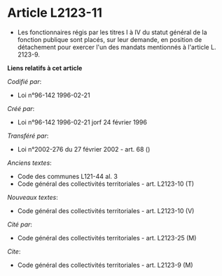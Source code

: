 # Article L2123-11

- Les fonctionnaires régis par les titres I à IV du statut général de la fonction publique sont placés, sur leur demande, en
position de détachement pour exercer l'un des mandats mentionnés à l'article L. 2123-9.

**Liens relatifs à cet article**

_Codifié par_:

  - Loi n°96-142 1996-02-21

_Créé par_:

  - Loi n°96-142 1996-02-21 jorf 24 février 1996

_Transféré par_:

  - Loi n°2002-276 du 27 février 2002 - art. 68 ()

_Anciens textes_:

  - Code des communes L121-44 al. 3
  - Code général des collectivités territoriales - art. L2123-10 (T)

_Nouveaux textes_:

  - Code général des collectivités territoriales - art. L2123-10 (V)

_Cité par_:

  - Code général des collectivités territoriales - art. L2123-25 (M)

_Cite_:

  - Code général des collectivités territoriales - art. L2123-9 (M)

